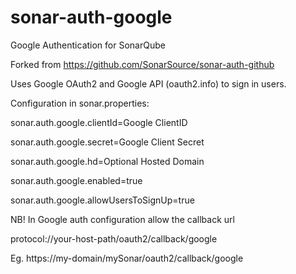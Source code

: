 # sonar-auth-google
Google Authentication for SonarQube

Forked from https://github.com/SonarSource/sonar-auth-github

Uses Google OAuth2 and Google API (oauth2.info) to sign in users.

Configuration in sonar.properties:

sonar.auth.google.clientId=Google ClientID

sonar.auth.google.secret=Google Client Secret

sonar.auth.google.hd=Optional Hosted Domain

sonar.auth.google.enabled=true

sonar.auth.google.allowUsersToSignUp=true

NB! In Google auth configuration allow the callback url

protocol://your-host-path/oauth2/callback/google

Eg. https://my-domain/mySonar/oauth2/callback/google

